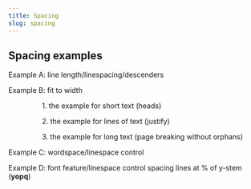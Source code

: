 ```yaml
---
title: Spacing
slug: spacing
---
```

<h2 id="h.i5jibv580i3r">Spacing examples</h2>

Example A: line length/linespacing/descenders

Example B: fit to width

                 1. the example for short text (heads)

                 2. the example for lines of text (justify)

                 3. the example for long text (page breaking without orphans)

Example C: wordspace/linespace control

Example D: font feature/linespace control spacing lines at % of y-stem (<b>yopq</b>)